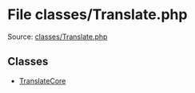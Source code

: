 File classes/Translate.php
=========

Source: [classes/Translate.php](https://github.com/PrestaShop/PrestaShop/blob/1.6.0.14/classes/Translate.php)


Classes
-------

* [TranslateCore](class.TranslateCore.md)

